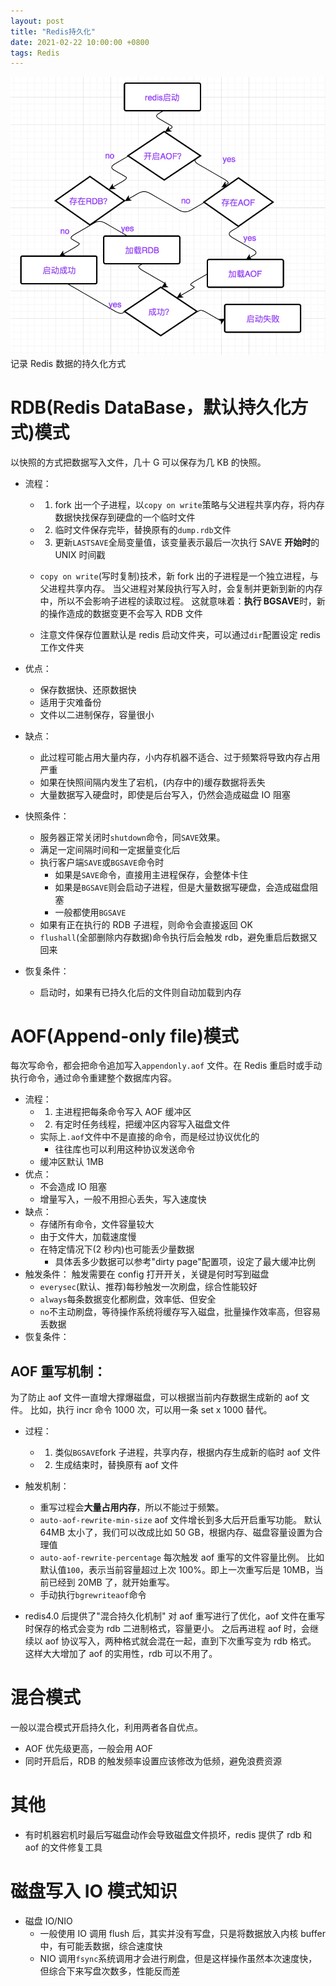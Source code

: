 ```yaml
---
layout: post
title: "Redis持久化"
date: 2021-02-22 10:00:00 +0800
tags: Redis
---
```


![Redis Persistance](/assets/images/2021-02-22-Redis_Persistance_1.webp)
记录 Redis 数据的持久化方式

# RDB(Redis DataBase，默认持久化方式)模式

以快照的方式把数据写入文件，几十 G 可以保存为几 KB 的快照。

- 流程：

  - 1. fork 出一个子进程，以`copy on write`策略与父进程共享内存，将内存数据快找保存到硬盘的一个临时文件
  - 2. 临时文件保存完毕，替换原有的`dump.rdb`文件
  - 3. 更新`LASTSAVE`全局变量值，该变量表示最后一次执行 SAVE **开始时**的 UNIX 时间戳

  - `copy on write`(写时复制)技术，新 fork 出的子进程是一个独立进程，与父进程共享内存。
    当父进程对某段执行写入时，会复制并更新到新的内存中，所以不会影响子进程的读取过程。
    这就意味着：**执行 BGSAVE**时，新的操作造成的数据变更不会写入 RDB 文件
  - 注意文件保存位置默认是 redis 启动文件夹，可以通过`dir`配置设定 redis 工作文件夹

- 优点：

  - 保存数据快、还原数据快
  - 适用于灾难备份
  - 文件以二进制保存，容量很小

- 缺点：

  - 此过程可能占用大量内存，小内存机器不适合、过于频繁将导致内存占用严重
  - 如果在快照间隔内发生了宕机，(内存中的)缓存数据将丢失
  - 大量数据写入硬盘时，即使是后台写入，仍然会造成磁盘 IO 阻塞

- 快照条件：

  - 服务器正常关闭时`shutdown`命令，同`SAVE`效果。
  - 满足一定间隔时间和一定据量变化后
  - 执行客户端`SAVE`或`BGSAVE`命令时
    - 如果是`SAVE`命令，直接用主进程保存，会整体卡住
    - 如果是`BGSAVE`则会启动子进程，但是大量数据写硬盘，会造成磁盘阻塞
    - 一般都使用`BGSAVE`
  - 如果有正在执行的 RDB 子进程，则命令会直接返回 OK
  - `flushall`(全部删除内存数据)命令执行后会触发 rdb，避免重启后数据又回来

- 恢复条件：
  - 启动时，如果有已持久化后的文件则自动加载到内存

# AOF(Append-only file)模式

每次写命令，都会把命令追加写入`appendonly.aof` 文件。在 Redis 重启时或手动执行命令，通过命令重建整个数据库内容。

- 流程：
  - 1. 主进程把每条命令写入 AOF 缓冲区
  - 2. 有定时任务线程，把缓冲区内容写入磁盘文件
  - 实际上`.aof`文件中不是直接的命令，而是经过协议优化的
    - 往往库也可以利用这种协议发送命令
  - 缓冲区默认 1MB
- 优点：
  - 不会造成 IO 阻塞
  - 增量写入，一般不用担心丢失，写入速度快
- 缺点：
  - 存储所有命令，文件容量较大
  - 由于文件大，加载速度慢
  - 在特定情况下(2 秒内)也可能丢少量数据
    - 具体丢多少数据可以参考"dirty page"配置项，设定了最大缓冲比例
- 触发条件：
  触发需要在 config 打开开关，关键是何时写到磁盘
  - `everysec`(默认、推荐)每秒触发一次刷盘，综合性能较好
  - `always`每条数据变化都刷盘，效率低、但安全
  - `no`不主动刷盘，等待操作系统将缓存写入磁盘，批量操作效率高，但容易丢数据
- 恢复条件：

## AOF 重写机制：

为了防止 aof 文件一直增大撑爆磁盘，可以根据当前内存数据生成新的 aof 文件。
比如，执行 incr 命令 1000 次，可以用一条 set x 1000 替代。

- 过程：

  - 1. 类似`BGSAVE`fork 子进程，共享内存，根据内存生成新的临时 aof 文件
  - 2. 生成结束时，替换原有 aof 文件

- 触发机制：

  - 重写过程会**大量占用内存**，所以不能过于频繁。
  - `auto-aof-rewrite-min-size` aof 文件增长到多大后开启重写功能。
    默认 64MB 太小了，我们可以改成比如 50 GB，根据内存、磁盘容量设置为合理值
  - `auto-aof-rewrite-percentage` 每次触发 aof 重写的文件容量比例。
    比如默认值`100`，表示当前容量超过上次 100%。即上一次重写后是 10MB，当前已经到 20MB 了，就开始重写。
  - 手动执行`bgrewriteaof`命令

- redis4.0 后提供了"混合持久化机制"
  对 aof 重写进行了优化，aof 文件在重写时保存的格式会变为 rdb 二进制格式，容量更小。
  之后再进程 aof 时，会继续以 aof 协议写入，两种格式就会混在一起，直到下次重写变为 rdb 格式。
  这样大大增加了 aof 的实用性，rdb 可以不用了。

# 混合模式

一般以混合模式开启持久化，利用两者各自优点。

- AOF 优先级更高，一般会用 AOF
- 同时开启后，RDB 的触发频率设置应该修改为低频，避免浪费资源

# 其他

- 有时机器宕机时最后写磁盘动作会导致磁盘文件损坏，redis 提供了 rdb 和 aof 的文件修复工具

# 磁盘写入 IO 模式知识

- 磁盘 IO/NIO
  - 一般使用 IO 调用 flush 后，其实并没有写盘，只是将数据放入内核 buffer 中，有可能丢数据，综合速度快
  - NIO 调用`fsync`系统调用才会进行刷盘，但是这样操作虽然本次速度快，但综合下来写盘次数多，性能反而差
